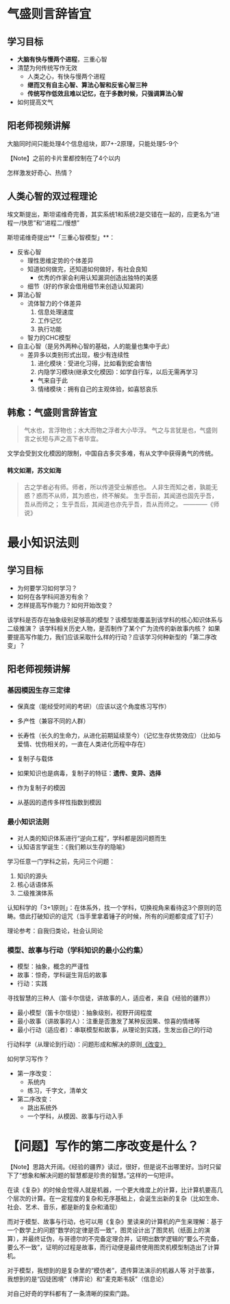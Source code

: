 # 气盛则言辞皆宜

## 学习目标

- **大脑有快与慢两个进程**，三重心智
- 清楚为何传统写作无效
  - 人类之心，有快与慢两个进程
  - **继而又有自主心智、算法心智和反省心智三种**
  - **传统写作低效且难以记忆，在于多数时候，只强调算法心智**
- 如何提高文气

## 阳老师视频讲解

大脑同时间只能处理4个信息组块，即7+-2原理，只能处理5-9个

【Note】之前的卡片里都控制在了4个以内

怎样激发好奇心、热情？

## 人类心智的双过程理论

埃文斯提出，斯坦诺维奇完善，其实系统1和系统2是交错在一起的，应更名为“进程一/快思”和“进程二/慢想”

斯坦诺维奇提出**「三重心智模型」**：

- 反省心智
  - 理性思维定势的个体差异
  - 知道如何做完，还知道如何做好，有社会良知
    - 优秀的作家会利用认知漏洞创造出独特的美感
  - 细节（好的作家会借用细节来创造认知漏洞）
- 算法心智
  - 流体智力的个体差异
    1. 信息处理速度
    2. 工作记忆
    3. 执行功能
  - 智力的CHC模型
- 自主心智（是另外两种心智的基础，人的能量也集中于此）
  - 差异多以类别形式出现，极少有连续性
    1. 进化模块：受进化习得，比如看到蛇会害怕
    2. 内隐学习模块(继承文化模因)：如学自行车，以后无需再学习
      - 气来自于此
    3. 情绪模块：拥有自己的主观体验，如喜怒哀乐

## 韩愈：气盛则言辞皆宜

> 气水也，言浮物也；水大而物之浮者大小毕浮。
> 气之与言犹是也，气盛则言之长短与声之高下者毕宜。

文学会受到文化模因的限制，中国自古多灾多难，有从文字中获得勇气的传统。

#### 韩文如潮，苏文如海

> 古之学者必有师。师者，所以传道受业解惑也。
> 人非生而知之者，孰能无惑？惑而不从师，其为惑也，终不解矣。
> 生乎吾前，其闻道也固先乎吾，吾从而师之；
> 生乎吾后，其闻道也亦先乎吾，吾从而师之。
> ————《师说》

# 最小知识法则

## 学习目标

- 为何要学习如何学习？
- 如何在各学科间游刃有余？
- 怎样提高写作能力？如何开始改变？

该学科是否存在抽象级别足够高的模型？该模型能覆盖到该学科的核心知识体系与二级推演？
该学科相关历史人物，是否制作了某个广为流传的新故事内核？
如果要提高写作能力，我们应该采取什么样的行动？应该学习何种新型的「第二序改变」？

## 阳老师视频讲解

### 基因模因生存三定律

- 保真度（能经受时间的考研）（应该以这个角度练习写作）
- 多产性（兼容不同的人群）
- 长寿性（长久的生命力，从进化前期延续至今）（记忆生存优势效应）（比如与爱情、忧伤相关的，一直在人类进化历程中存在）

- 复制子与载体
- 如果知识也是病毒，复制子的特征：**遗传、变异、选择**
- 作为复制子的模因
- 从基因的遗传多样性指数到模因

### 最小知识法则

- 对人类的知识体系进行“逆向工程”，学科都是因问题而生
- 认知语言学诞生：《我们赖以生存的隐喻》

学习任意一门学科之前，先问三个问题：

1. 知识的源头
2. 核心话语体系
3. 二级推演体系

认知科学的「3+1原则」：在体系外，找一个学科，切换视角来看待这3个原则的范畴。借此打破知识的诅咒（当手里拿着锤子的时候，所有的问题都变成了钉子）

理论参考：自我归类论，社会认同论

### 模型、故事与行动（学科知识的最小公约集）

- 模型：抽象，概念的严谨性
- 故事：惊奇，学科诞生背后的故事
- 行动：实践

寻找智慧的三种人（笛卡尔信徒，讲故事的人，适应者，来自《经验的疆界》）

- 最小模型（笛卡尔信徒）：抽象级别，视野开阔程度
- 最小故事（讲故事的人）：注重是否激发了某种反因果、惊喜的情绪等
- 最小行动（适应者）：串联模型和故事，从理论到实践，生发出自己的行动

行动科学（从理论到行动）：问题形成和解决的原则[《改变》](https://book.douban.com/subject/3006742/)

如何学习写作？

- 第一序改变：
  - 系统内
  - 练习，千字文，清单文
- 第二序改变：
  - 跳出系统外
  - 一个学科，从模因、故事与行动入手

# 【问题】写作的第二序改变是什么？

【Note】思路大开阔。《经验的疆界》读过，很好，但是说不出哪里好。当时只留下了“想象和解决问题的智慧都是珍贵的智慧。”这样的一句短评。

在读《复杂》的时候会觉得人就是机器，一个更大维度上的计算，比计算机要高几个层次的计算。在一定程度的复杂和无序基础上，会诞生出新的复杂（比如生命、社会、艺术、音乐，都是新的复杂和涌现）

而对于模型、故事与行动，也可以用《复杂》里读来的计算机的产生来理解：基于一个数学上的问题“数学的定律是否一致”，图灵设计出了图灵机（纸面上的演算），并最终证伪，与哥德尔的不完备定理合并，证明出数学逻辑的“要么不完备，要么不一致”，证明的过程是故事，而行动便是最终使用图灵机模型制造出了计算机。

对于模型，我想到的是复杂里的“模仿者”，遗传算法演示的机器人等
对于故事，我想到的是“囚徒困境”（博弈论）和“麦克斯韦妖”（信息论）

对自己好奇的学科都有了一条清晰的探索门路。







